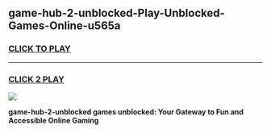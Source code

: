 
## game-hub-2-unblocked-Play-Unblocked-Games-Online-u565a
<h3>
<a href="https://premium76.site?title=game-hub-2-unblocked&ref=24A">CLICK TO PLAY</a></h3>
<hr>

<h3>
<a href="https://premium76.site?title=game-hub-2-unblocked&ref=24A">CLICK 2 PLAY</a>
  
</h3>

<a href="https://premium76.site?title=game-hub-2-unblocked&ref=24A"><img src="https://clearcache.store/games.png"></a>


**game-hub-2-unblocked games unblocked: Your Gateway to Fun and Accessible Online Gaming**
